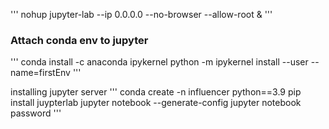 '''
nohup jupyter-lab --ip 0.0.0.0 --no-browser --allow-root &
'''
### Attach conda env to jupyter
'''
conda install -c anaconda ipykernel
python -m ipykernel install --user --name=firstEnv
'''

installing jupyter server
'''
conda create -n influencer python==3.9
pip install juypterlab
jupyter notebook --generate-config
jupyter notebook password
'''